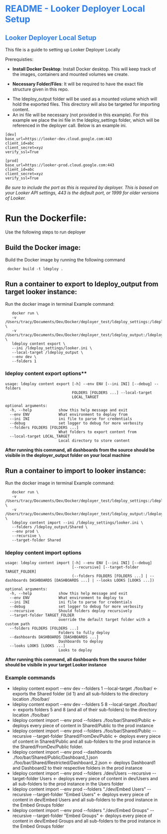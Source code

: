 <h1><span style="color:#2d7eea">README - Looker Deployer Local Setup</span></h1>

<h2><span style="color:#2d7eea">Looker Deployer Local Setup</span></h2>

This file is a guide to setting up Looker Deployer Locally

Prerequisties:

- **Install Docker Desktop**: Install Docker desktop.  This will keep track of the images, containers and mounted volumes we create.

- **Necessary Folder/Files**: It will be required to have the exact file structure given in this repo.
* The ldeploy_output folder will be used as a mounted volume which will hold the exported files.  This directory will also be targeted for importing content.
* An ini file will be necessary (not provided in this example).  For this example we place the ini file in the ldeploy_settings folder, which will be referenced in the deployer call. 
    Below is an example ini.  

```
[dev]
base_url=https://looker-dev.cloud.google.com:443
client_id=abc
client_secret=xyz
verify_ssl=True

[prod]
base_url=https://looker-prod.cloud.google.com:443
client_id=abc
client_secret=xyz
verify_ssl=True
```
*Be sure to include the port as this is required by deployer.*
*This is based on your Looker API settings, 443 is the default port, or 1999 for older versions of Looker.*


# Run the Dockerfile: 
Use the following steps to run deployer
## Build the Docker image:
Build the Docker image by running the following command
```
 docker build -t ldeploy .
```

 ## Run a container to export to ldeploy_output from target looker instance:
 Run the docker image in terminal
 Example command:
 ```
    docker run \
    -v /Users/tracy/Documents/Dev/Docker/deployer_test/ldeploy_settings:/ldeploy_settings \
    -v /Users/tracy/Documents/Dev/Docker/deployer_test/ldeploy_output:/ldeploy_output \
    ldeploy content export \
    --ini /ldeploy_settings/looker.ini \
    --local-target /ldeploy_output \
    --env dev \
    --folders 1
 ```

### ldeploy content export options**
```
usage: ldeploy content export [-h] --env ENV [--ini INI] [--debug] --folders
                              FOLDERS [FOLDERS ...] --local-target
                              LOCAL_TARGET

optional arguments:
  -h, --help            show this help message and exit
  --env ENV             What environment to deploy from
  --ini INI             ini file to parse for credentials
  --debug               set logger to debug for more verbosity
  --folders FOLDERS [FOLDERS ...]
                        What folders to export content from
  --local-target LOCAL_TARGET
                        Local directory to store content
```

**After running this command, all dashboards from the source should be visibile in the deployer_output folder on your local machine**

## Run a container to import to looker instance:
 Run the docker image in terminal
 Example command:
 ```
    docker run \
    -v /Users/tracy/Documents/Dev/Docker/deployer_test/ldeploy_settings:/ldeploy_settings \
    -v /Users/tracy/Documents/Dev/Docker/deployer_test/ldeploy_output:/ldeploy_output \
    ldeploy content import --ini /ldeploy_settings/looker.ini \
    --folders /ldeploy_output/Shared \
    --env prod \
    --recursive \
    --target-folder Shared
 ```

### ldeploy content import options
```
usage: ldeploy content import [-h] --env ENV [--ini INI] [--debug]
                              [--recursive] [--target-folder TARGET_FOLDER]
                              (--folders FOLDERS [FOLDERS ...] | --dashboards DASHBOARDS [DASHBOARDS ...] | --looks LOOKS [LOOKS ...])

optional arguments:
  -h, --help            show this help message and exit
  --env ENV             What environment to deploy to
  --ini INI             ini file to parse for credentials
  --debug               set logger to debug for more verbosity
  --recursive           Should folders deploy recursively
  --target-folder TARGET_FOLDER
                        override the default target folder with a custom path
  --folders FOLDERS [FOLDERS ...]
                        Folders to fully deploy
  --dashboards DASHBOARDS [DASHBOARDS ...]
                        Dashboards to deploy
  --looks LOOKS [LOOKS ...]
                        Looks to deploy
```

**After running this command, all dashboards from the source folder should be visibile in your target Looker instance**

### Example commands
- ldeploy content export --env dev --folders 1 --local-target ./foo/bar/ <- exports the Shared folder (id 1) and all sub-folders to the directory location ./foo/bar/
- ldeploy content export --env dev --folders 5 8 --local-target ./foo/bar/ <- exports folders 5 and 8 (and all of their sub-folders) to the directory location ./foo/bar/
- ldeploy content import --env prod --folders ./foo/bar/Shared/Public <- deploys every piece of content in Shared/Public to the prod instance
- ldeploy content import --env prod --folders ./foo/bar/Shared/Public --recursive --target-folder Shared/FromDev/Public <- deploys every piece of content in Shared/Public and all sub-folders to the prod instance in the Shared/FromDev/Public folder.
- ldeploy content import --env prod --dashboards ./foo/bar/Shared/Public/Dashboard_1.json ./foo/bar/Shared/Restricted/Dashboard_2.json <- deploys Dashboard1 and Dashboard2 to their respective folders in the prod instance
- ldeploy content import --env prod --folders ./dev/Users --recursive --target-folder Users <- deploys every piece of content in dev/Users and all sub-folders to the prod instance in the Users folder
- ldeploy content import --env prod --folders "./dev/Embed Users" --recursive --target-folder "Embed Users" <- deploys every piece of content in dev/Embed Users and all sub-folders to the prod instance in the Embed Groups folder
- ldeploy content import --env prod --folders "./dev/Embed Groups" --recursive --target-folder "Embed Groups" <- deploys every piece of content in dev/Embed Groups and all sub-folders to the prod instance in the Embed Groups folder
